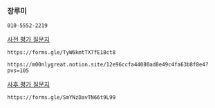 ### 장루미

```phone
010-5552-2219
```

[사전 평가 질문지](https://forms.gle/TyW6kmtTX7fE18ct8)

```
https://forms.gle/TyW6kmtTX7fE18ct8
```

```수강생
https://m00nlygreat.notion.site/12e96ccfa44080ad8e49c4fa63b8f8e4?pvs=105
```

[사후 평가 질문지](https://forms.gle/SmYNzDavTN66t9L99)

```
https://forms.gle/SmYNzDavTN66t9L99
```
